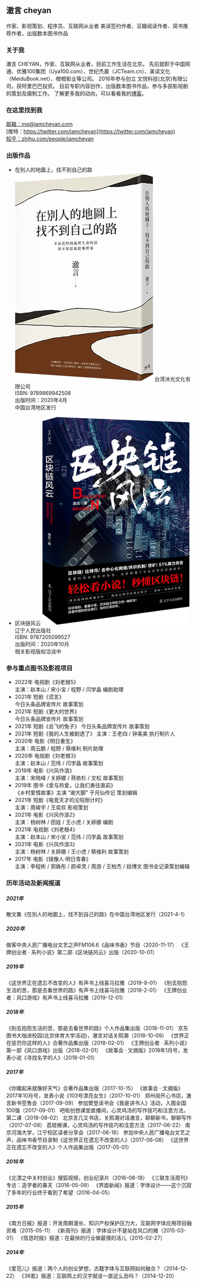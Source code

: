 <!-- cheyan -->
## 澈言 cheyan
作家、影视策划、程序员、互联网从业者
美读签约作者、豆瓣阅读作者、简书推荐作者，出版数本图书作品
<!-- cheyan end -->

<!-- about_me -->
### 关于我
澈言 CHEYAN，作家、互联网从业者，目前工作生活在北京。
先后就职于中国网通、优雅100集团（Uya100.com）、世纪杰晨（JCTeam.cn）、美读文化（MeiduBook.net）、橙橙影业等公司。
2016年参与创立 文悦科技(北京)有限公司，获阿里巴巴投资。
目前专职内容创作，出版数本图书作品，参与多部影视剧的策划及摄制工作。
了解更多我的动向，可以看看我的[博客](http://iamcheyan.com/app/blog)。
<!-- about_me end -->

<!-- contact -->
### 在这里找到我
[邮箱：me@iamcheyan.com](mailto:me@iamcheyan.com/)  
[推特：https://twitter.com/iamcheyan](https://twitter.com/iamcheyan)  
[知乎：zhihu.com/people/iamcheyan](http://zhihu.com/people/iamcheyan)  
<!-- contact end -->

<!-- book -->
### 出版作品
- 在別人的地圖上，找不到自己的路
    ![在別人的地圖上，找不到自己的路](img/1e9272132.png)
    台湾沐光文化有限公司    
    ISBN: 9789869942508    
    出版时间：2020年4月   
    中国台湾地区发行   
    
- 区块链风云
    ![区块链风云](img/1881ddbd3.png)
    辽宁人民出版社   
    ISBN: 9787205099527   
    出版时间：2020年10月   
    相关影视版权洽谈中   

<!-- book end -->

<!-- project -->
### 参与重点图书及影视项目

- 2022年  电视剧《刘老根5》   
    主演：赵本山 / 宋小宝 / 程野 / 闫学晶 编剧助理  
- 2021年  短剧《谎言》   
    今日头条品牌宣传片 故事策划  
- 2021年  短剧《更大的世界》   
    今日头条品牌宣传片 故事策划  
- 2021年  短剧《会飞的兔子》 
    今日头条品牌宣传片 故事策划
- 2021年  短剧《我的人生被剧透了》 
    主演：王老四 / 钟美美 执行制片人 
- 2020年  电影《明日重生》  
    主演：周云鹏 / 程野 / 蔡维利 制片助理 
- 2020年  电视剧《刘老根3》  
    主演：赵本山 / 范伟 / 闫学晶 故事策划 
- 2019年  电影《兴风作浪》  
    主演：宋晓峰 / 关婷娜 / 蒋依杉 / 文松 故事策划 
- 2019年  图书《爱与热爱，让我们勇往直前》  
    《乡村爱情故事》主演 “谢大脚” 于月仙传记 策划编辑 
- 2021年  短剧《电竞天才的沦陷倒计时》  
    主演：周峻宇 / 王奕欢 影视策划 
- 2021年  电影《兴风作浪2》  
    主演：杨树林 / 田娃 / 王小虎 / 关婷娜 编剧 
- 2021年  电视剧《刘老根4》  
    主演：赵本山 / 宋小宝 / 范伟 / 闫学晶 故事策划 
- 2021年  电影《兴风作浪3》  
    主演：杨树林 / 关婷娜 / 王小虎 / 蔡维利 故事策划 
- 2017年  电影《镜像人·明日青春》  
    主演：李程彬 / 郭姝彤 / 颜卓灵 / 周游 / 王柏杰 / 段博文 图书全记录策划编辑 
<!-- project end-->

<!-- news -->
### 历年活动及新闻报道

##### 2021年
散文集《在別人的地圖上，找不到自己的路》在中国台湾地区发行（2021-4-1）

##### 2020年
做客中央人民广播电台文艺之声FM106.6《品味书香》节目（2020-11-17）
《王牌创业者 · 系列小说》第二部《区块链风云》出版（2020-10-01）

##### 2019年
《这世界正在遗忘不改变的人》有声书上线喜马拉雅（2019-8-01）
《别去抱怨生活的苦，那是去看世界的路》有声书上线喜马拉雅（2019-2-01）
《王牌创业者：风口游戏》有声书上线喜马拉雅（2019-12-01）

##### 2018年
《别去抱怨生活的苦，那是去看世界的路》个人作品集出版（2018-11-01）
 京东图书大咖进校园(北京体育大学活动)，澈言对话关熙潮（2018-10-09）
《世界正在惩罚你这样的人》合著作品集出版（2018-02-01）
《王牌创业者 · 系列小说》第一部《风口游戏》出版（2018-02-01）
《故事会 · 文摘版》2018年1月号，发表小说《寻找名字的人》（2018-01-01）

##### 2017年
《你暖起来就像好天气》合著作品集出版（2017-10-15）
《故事会 · 文摘版》 2017年10月号，发表小说《103号漂亮女生》（2017-10-01）
郑州阅开心书店，澈言新书签售会（2017-09-09）
参加樊登读书会《我是讲书人》活动，入围全国100强（2017-09-01）
吧啦创想课堂直播间，心灵鸡汤的写作技巧和注意方法，第二课（2018-08-02）
北京言几又书店，关熙潮对话澈言，聊聊新书，聊聊写作（2017-07-08）
荔枝微课，心灵鸡汤的写作技巧和注意方法（2017-06-22）
南京河海大学，江宁校区读者分享会（2017-06-16）
参加中央人民广播电台文艺之声，品味书香节目录制《这世界正在遗忘不改变的人》（2017-06-08）
《这世界正在遗忘不改变的人》个人作品集出版（2017-05-01）

##### 2016年
《北漂之中关村创业》搜狐视频，创业纪录片（2016-08-18）
《三联生活周刊》专访：造字者的春天（2016-05-09）
《界面新闻》报道：字体设计——这个沉寂了多年的行业终于看到了希望（2016-04-05）

##### 2015年
《南方日报》报道：开发周期漫长、知识产权保护压力大，互联网字体应用项目融资难（2015-05-11）
《新周刊》报道：字体设计不是站在风口的猪（2015-03-01）
《信息时报》报道：在最快的行业做最慢的活儿（2015-02-27）

##### 2014年
《爱范儿》报道：两个人的创业梦想，古籍字体与互联网如何融合？（2014-12-22）
《36氪》报道：互联网上的汉字就该一直这么丑吗？（2014-12-20）
<!-- news end-->